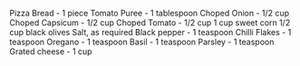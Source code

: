 Pizza Bread - 1 piece 
Tomato Puree - 1 tablespoon
Choped Onion - 1/2 cup
Choped Capsicum - 1/2 cup
Choped Tomato - 1/2 cup
1 cup sweet corn
1/2 cup black olives
Salt, as required
Black pepper - 1 teaspoon 
Chilli Flakes - 1 teaspoon
Oregano - 1 teaspoon 
Basil - 1 teaspoon 
Parsley - 1 teaspoon
Grated cheese - 1 cup
